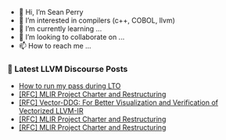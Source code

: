 - 👋 Hi, I’m Sean Perry
- 👀 I’m interested in compilers (c++, COBOL, llvm)
- 🌱 I’m currently learning ...
- 💞️ I’m looking to collaborate on ...
- 📫 How to reach me ...

<!---
s66perry/s66perry is a ✨ special ✨ repository because its `README.md` (this file) appears on your GitHub profile.
You can click the Preview link to take a look at your changes.
--->
### 📕 Latest LLVM Discourse Posts

<!-- DISCOURSE-LLVM:START -->
- [How to run my pass during LTO](https://discourse.llvm.org/t/how-to-run-my-pass-during-lto/83009#post_1)
- [[RFC] MLIR Project Charter and Restructuring](https://discourse.llvm.org/t/rfc-mlir-project-charter-and-restructuring/82896?page=4#post_74)
- [[RFC] Vector-DDG: For Better Visualization and Verification of Vectorized LLVM-IR](https://discourse.llvm.org/t/rfc-vector-ddg-for-better-visualization-and-verification-of-vectorized-llvm-ir/83008#post_1)
- [[RFC] MLIR Project Charter and Restructuring](https://discourse.llvm.org/t/rfc-mlir-project-charter-and-restructuring/82896?page=4#post_73)
- [[RFC] MLIR Project Charter and Restructuring](https://discourse.llvm.org/t/rfc-mlir-project-charter-and-restructuring/82896?page=4#post_72)
<!-- DISCOURSE-LLVM:END -->
